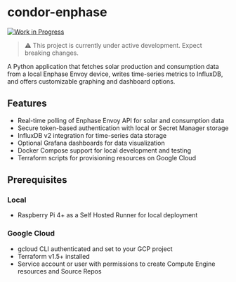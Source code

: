 # condor-enphase
[![Work in Progress](https://img.shields.io/badge/status-work--in--progress-orange)](#)
> ⚠️ This project is currently under active development. Expect breaking changes.

A Python application that fetches solar production and consumption data from a local Enphase Envoy device, writes time-series metrics to InfluxDB, and offers customizable graphing and dashboard options.

## Features
- Real-time polling of Enphase Envoy API for solar and consumption data
- Secure token-based authentication with local or Secret Manager storage
- InfluxDB v2 integration for time-series data storage
- Optional Grafana dashboards for data visualization
- Docker Compose support for local development and testing
- Terraform scripts for provisioning resources on Google Cloud

## Prerequisites
### Local
- Raspberry Pi 4+ as a Self Hosted Runner for local deployment 
### Google Cloud
- gcloud CLI authenticated and set to your GCP project
- Terraform v1.5+ installed
- Service account or user with permissions to create Compute Engine resources and Source Repos


